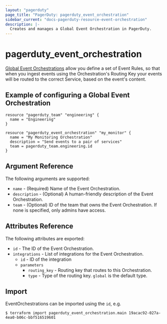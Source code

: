 ```yaml
---
layout: "pagerduty"
page_title: "PagerDuty: pagerduty_event_orchestration"
sidebar_current: "docs-pagerduty-resource-event-orchestration"
description: |-
  Creates and manages a Global Event Orchestration in PagerDuty.
---
```


# pagerduty_event_orchestration

[Global Event Orchestrations](https://support.pagerduty.com/docs/event-orchestration#global-orchestrations) allow you define a set of Event Rules, so that when you ingest events using the Orchestration's Routing Key your events will be routed to the correct Service, based on the event's content.

## Example of configuring a Global Event Orchestration

```hcl
resource "pagerduty_team" "engineering" {
  name = "Engineering"
}

resource "pagerduty_event_orchestration" "my_monitor" {
  name = "My Monitoring Orchestration"
  description = "Send events to a pair of services"
  team = pagerduty_team.engineering.id
}
```

## Argument Reference

The following arguments are supported:

* `name` - (Required) Name of the Event Orchestration.
* `description` - (Optional) A human-friendly description of the Event Orchestration.
* `team` - (Optional) ID of the team that owns the Event Orchestration. If none is specified, only admins have access.

## Attributes Reference

The following attributes are exported:

* `id` - The ID of the Event Orchestration.
* `integrations` - List of integrations for the Event Orchestration.
  * `id` - ID of the integration
  * `parameters`
    * `routing_key` - Routing key that routes to this Orchestration.
    * `type` - Type of the routing key. `global` is the default type.

## Import

EventOrchestrations can be imported using the `id`, e.g.

```
$ terraform import pagerduty_event_orchestration.main 19acac92-027a-4ea0-b06c-bbf516519601
```
